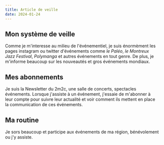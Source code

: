 ```yaml
---
title: Article de veille
date: 2024-01-24
---
```


## Mon système de veille

Comme je m'interesse au milieu de l'événementiel, je suis énormèment les pages instagram ou twitter d'événements comme _le Paléo_, _le Montreux Jazz Festival_, _Polymanga_ et autres événements en tout genre. De plus, je m'informe beaucoup sur les nouveautés et gros événements mondiaux.

## Mes abonnements

Je suis la Newsletter du 2m2c, une salle de concerts, spectacles événements. Lorsque j'assiste à un événement, j'essaie de m'abonner à leur compte pour suivre leur actualité et voir comment ils mettent en place la communication de ces événements.

## Ma routine

Je sors beaucoup et participe aux événements de ma région, bénévolement ou j'y assiste.
